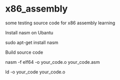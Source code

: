 # x86_assembly
some testing source code for x86 assembly learning

Install nasm on Ubantu

sudo apt-get install nasm

Build source code

nasm -f elf64 -o your_code.o your_code.asm

ld -o your_code your_code.o
